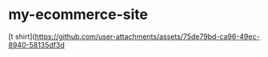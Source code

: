 # my-ecommerce-site
[t shirt](https://github.com/user-attachments/assets/75de79bd-ca96-49ec-8940-58135df3d
